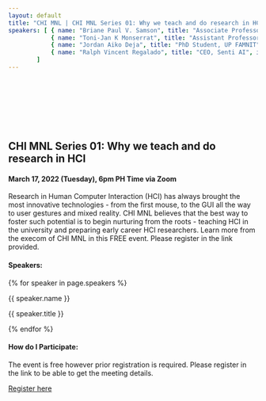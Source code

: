 ```yaml
---
layout: default
title: "CHI MNL | CHI MNL Series 01: Why we teach and do research in HCI"
speakers: [ { name: "Briane Paul V. Samson", title: "Associate Professor, DLSU", image: "../../assets/img/execom/briane.jpg" }, 
            { name: "Toni-Jan K Monserrat", title: "Assistant Professor, UPLB", image: "../../assets/img/execom/tj.png" }, 
            { name: "Jordan Aiko Deja", title: "PhD Student, UP FAMNIT", image: "../../assets/img/execom/jordan.jpg" }, 
            { name: "Ralph Vincent Regalado", title: "CEO, Senti AI", image: "../../assets/img/execom/ralph.jpg" } 
        ]
---
```

<style>
    section{
        padding: 96px 0;
    }
</style>
<section>
    <div class="container">
        <h1>CHI MNL Series 01: Why we teach and do research in HCI</h1>
        <h4 class = "mb-4">March 17, 2022 (Tuesday), 6pm PH Time via Zoom</h4>
        <p>Research in Human Computer Interaction (HCI) has always brought the most innovative technologies - from the first mouse, to the GUI all the way to user gestures and mixed reality. CHI MNL believes that the best way to foster such potential is to begin nurturing from the roots - teaching HCI in the university and preparing early career HCI researchers. Learn more from the execom of CHI MNL in this FREE event. Please register in the link provided.</p>
        <h4>Speakers: </h4>
        <div class = "d-flex flex-wrap justify-content-center my-5">
        <!-- {% assign members = site.data.execom.committee %} -->
            {% for speaker in page.speakers %}
                <div class = "user shadow bg-white rounded m-3 text-center">
                    <div class="user-img bg-secondary mx-auto" style="background: url( {{ speaker.image }} ); background-position: center; background-size: cover;"></div>
                    <p class = "text-center mt-2 m-0 member-name text">{{ speaker.name }}</p>
                    <p class ="m-0 text-center">{{ speaker.title }}</p>
                </div>
            {% endfor %}
        </div>
        <h4>How do I Participate: </h4>
        <p>The event is free however prior registration is required. Please register in the link to be able to get the meeting details.</p>
        <a href="https://zoom.us/j/92085470159?pwd=QUlmS3FJTWJRcy8zSFc3VWZuVzV3Zz09" class="btn btn-primary" target="_blank" > Register here </a>
    </div>
</section>